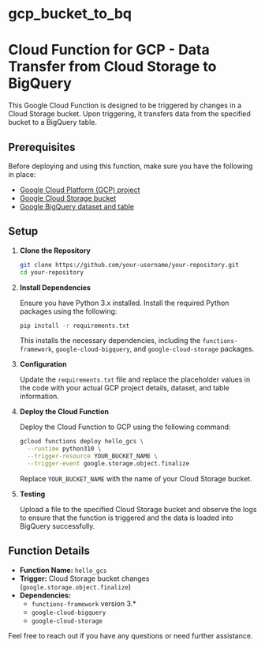 # gcp_bucket_to_bq
# Cloud Function for GCP - Data Transfer from Cloud Storage to BigQuery

This Google Cloud Function is designed to be triggered by changes in a Cloud Storage bucket. Upon triggering, it transfers data from the specified bucket to a BigQuery table.

## Prerequisites

Before deploying and using this function, make sure you have the following in place:

- [Google Cloud Platform (GCP) project](https://cloud.google.com/resource-manager/docs/creating-managing-projects)
- [Google Cloud Storage bucket](https://cloud.google.com/storage/docs/creating-buckets)
- [Google BigQuery dataset and table](https://cloud.google.com/bigquery/docs/tables)

## Setup

1. **Clone the Repository**

    ```bash
    git clone https://github.com/your-username/your-repository.git
    cd your-repository
    ```

2. **Install Dependencies**

    Ensure you have Python 3.x installed. Install the required Python packages using the following:

    ```bash
    pip install -r requirements.txt
    ```

    This installs the necessary dependencies, including the `functions-framework`, `google-cloud-bigquery`, and `google-cloud-storage` packages.

3. **Configuration**

    Update the `requirements.txt` file and replace the placeholder values in the code with your actual GCP project details, dataset, and table information.

4. **Deploy the Cloud Function**

    Deploy the Cloud Function to GCP using the following command:

    ```bash
    gcloud functions deploy hello_gcs \
      --runtime python310 \
      --trigger-resource YOUR_BUCKET_NAME \
      --trigger-event google.storage.object.finalize
    ```

    Replace `YOUR_BUCKET_NAME` with the name of your Cloud Storage bucket.

5. **Testing**

    Upload a file to the specified Cloud Storage bucket and observe the logs to ensure that the function is triggered and the data is loaded into BigQuery successfully.

## Function Details

- **Function Name:** `hello_gcs`
- **Trigger:** Cloud Storage bucket changes (`google.storage.object.finalize`)
- **Dependencies:**
  - `functions-framework` version 3.*
  - `google-cloud-bigquery`
  - `google-cloud-storage`


Feel free to reach out if you have any questions or need further assistance.
